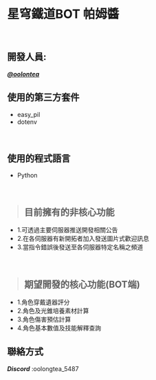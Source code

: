 **星穹鐵道BOT  帕姆醬**
===  
<br>

## 開發人員:
***[@oolontea](https://github.com/OolongTeaOWO)***
<br>

使用的第三方套件
---
* easy_pil
* dotenv  
<br>

使用的程式語言
---
* Python  
<br>

> ## 目前擁有的非核心功能
* 1.可透過主要伺服器推送開發相關公告
* 2.在各伺服器有新開拓者加入發送圖片式歡迎訊息
* 3.當指令錯誤後發送至各伺服器特定名稱之頻道
<br>

> ## 期望開發的核心功能(BOT端)
* 1.角色穿戴遺器評分
* 2.角色及光錐培養素材計算
* 3.角色傷害預估計算
* 4.角色基本數值及技能解釋查詢

## 聯絡方式
***Discord*** :oolongtea_5487

